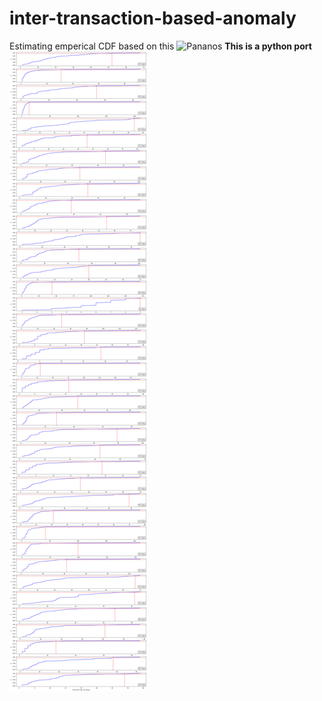 # inter-transaction-based-anomaly

Estimating emperical CDF based on this ![Pananos](https://dpananos.github.io/portfolio/portfolio-1/) 
**This is a python port**
![ecdf 95%ile](https://github.com/vntkumar8/inter-transaction-based-anomaly/raw/main/out.png)
